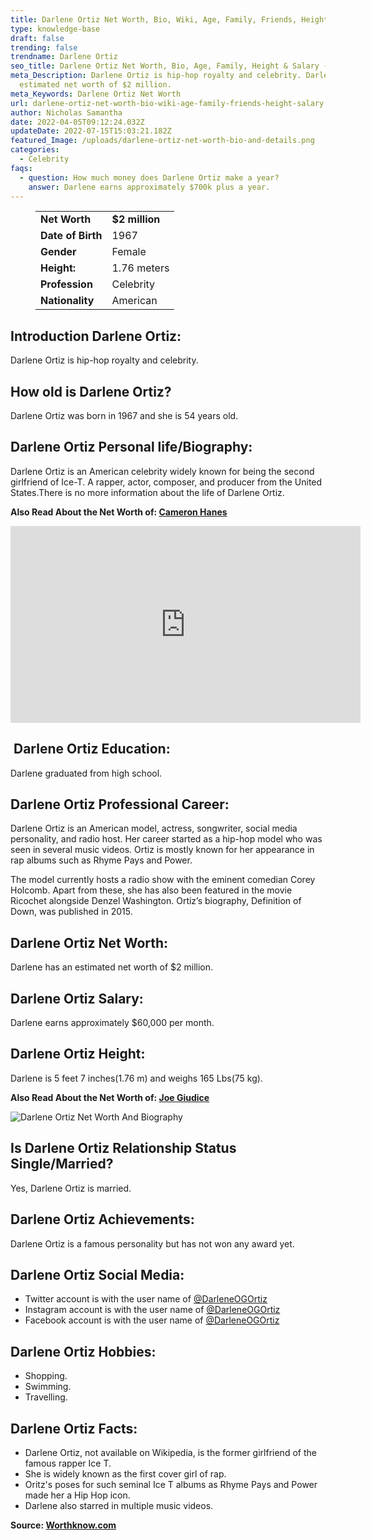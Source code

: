 ```yaml
---
title: Darlene Ortiz Net Worth, Bio, Wiki, Age, Family, Friends, Height & Salary
type: knowledge-base
draft: false
trending: false
trendname: Darlene Ortiz
seo_title: Darlene Ortiz Net Worth, Bio, Age, Family, Height & Salary - WorthKnow
meta_Description: Darlene Ortiz is hip-hop royalty and celebrity. Darlene has an
  estimated net worth of $2 million.
meta_Keywords: Darlene Ortiz Net Worth
url: darlene-ortiz-net-worth-bio-wiki-age-family-friends-height-salary
author: Nicholas Samantha
date: 2022-04-05T09:12:24.032Z
updateDate: 2022-07-15T15:03:21.182Z
featured_Image: /uploads/darlene-ortiz-net-worth-bio-and-details.png
categories:
  - Celebrity
faqs:
  - question: How much money does Darlene Ortiz make a year?
    answer: Darlene earns approximately $700k plus a year.
---
```

<figure class="wp-block-table is-style-stripes">
  <table>
    <tbody>
      <tr>
        <td>
          <strong>Net Worth</strong>
        </td>
        <td>
          <strong>$2 million</strong>
        </td>
      </tr>
      <tr>
        <td>
          <strong>Date of Birth</strong>
        </td>
        <td>1967</td>
      </tr>
      <tr>
        <td>
          <strong>Gender</strong>
        </td>
        <td>Female</td>
      </tr>
      <tr>
        <td>
          <strong>Height:</strong>
        </td>
        <td>1.76 meters</td>
      </tr>
      <tr>
        <td>
          <strong>Profession</strong>
        </td>
        <td>Celebrity</td>
      </tr>
      <tr>
        <td>
          <strong>Nationality</strong>
        </td>
        <td>American</td>
      </tr>
    </tbody>
  </table>
</figure>

## **Introduction Darlene Ortiz:**

Darlene Ortiz is hip-hop royalty and celebrity.

## **How old is Darlene Ortiz?**

Darlene Ortiz was born in 1967 and she is 54 years old.

## **Darlene Ortiz Personal life/Biography:**

Darlene Ortiz is an American celebrity widely known for being the second girlfriend of Ice-T. A rapper, actor, composer, and producer from the United States.There is no more information about the life of Darlene Ortiz.

**Also Read About the Net Worth of: <a href="https://worthknow.com/cameron-hanes-net-worth-bio-wiki-age-family-friends-height-salary/" target="_blank" rel="noopener">Cameron Hanes</a>**

<iframe width="560" height="315" src="https://www.youtube.com/embed/XeSIiYI6JwI" title="YouTube video player" frameborder="0" allow="accelerometer; autoplay; clipboard-write; encrypted-media; gyroscope; picture-in-picture" allowfullscreen></iframe>

##  **Darlene Ortiz Education:**

Darlene graduated from high school.

## **Darlene Ortiz Professional Career:**

Darlene Ortiz is an American model, actress, songwriter, social media personality, and radio host. Her career started as a hip-hop model who was seen in several music videos. Ortiz is mostly known for her appearance in rap albums such as Rhyme Pays and Power.

The model currently hosts a radio show with the eminent comedian Corey Holcomb. Apart from these, she has also been featured in the movie Ricochet alongside Denzel Washington. Ortiz’s biography, Definition of Down, was published in 2015. 

## **Darlene Ortiz Net Worth:**

Darlene has an estimated net worth of $2 million.

## **Darlene Ortiz Salary:**

Darlene earns approximately $60,000 per month.

## **Darlene Ortiz Height:**

Darlene is 5 feet 7 inches(1.76 m) and weighs 165 Lbs(75 kg).

**Also Read About the Net Worth of: <a href="https://worthknow.com/joe-giudice-net-worth-bio-wiki-age-family-friends-height-salary/" target="_blank" rel="noopener">Joe Giudice</a>**

![Darlene Ortiz Net Worth And Biography](/uploads/darlene-ortiz-net-worth.png)

## **Is Darlene Ortiz Relationship Status Single/Married?**

Yes, Darlene Ortiz is married.

## **Darlene Ortiz Achievements:**

Darlene Ortiz is a famous personality but has not won any award yet.

## **Darlene Ortiz Social Media:**

* Twitter account is with the user name of <a href="https://twitter.com/darleneogortiz" target="_blank" rel="nofollow" rel="noopener">@DarleneOGOrtiz</a>
* Instagram account is with the user name of <a href="https://www.instagram.com/darleneog_ortiz/" target="_blank" rel="nofollow" rel="noopener">@DarleneOGOrtiz</a>
* Facebook account is with the user name of <a href="https://web.facebook.com/darleneogortiz" target="_blank" rel="nofollow" rel="noopener">@DarleneOGOrtiz</a>

## **Darlene Ortiz Hobbies:**

* Shopping.
* Swimming.
* Travelling.

## **Darlene Ortiz Facts:**

* Darlene Ortiz, not available on Wikipedia, is the former girlfriend of the famous rapper Ice T. 
* She is widely known as the first cover girl of rap. 
* Oritz's poses for such seminal Ice T albums as Rhyme Pays and Power made her a Hip Hop icon. 
* Darlene also starred in multiple music videos.

**Source: <a href="https://worthknow.com/" target="_blank" rel="noopener">Worthknow.com</a>**